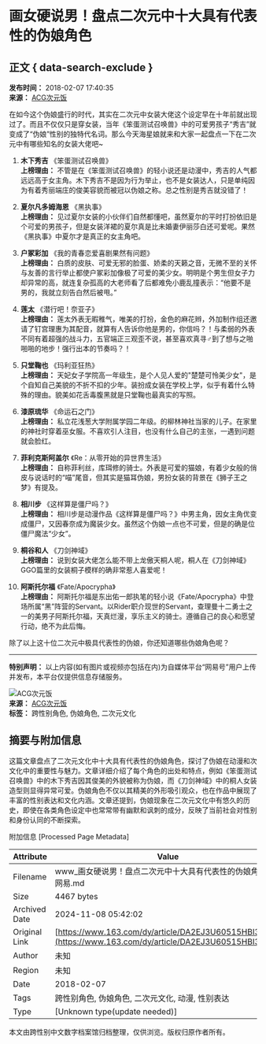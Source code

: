 # 画女硬说男！盘点二次元中十大具有代表性的伪娘角色

## 正文 { data-search-exclude }


**发布时间：** 2018-02-07 17:40:35  
**来源：** [ACG次元饭](https://www.163.com/dy/media/T1497432145199.html)  

在如今这个伪娘盛行的时代，其实在二次元中女装大佬这个设定早在十年前就出现过了。而且不仅仅只是穿女装，当年《笨蛋测试召唤兽》中的可爱男孩子“秀吉”就变成了“伪娘”性别的独特代名词。那么今天海星娘就来和大家一起盘点一下在二次元中有哪些知名的女装大佬吧~

1. **木下秀吉** 《笨蛋测试召唤兽》  
   **上榜理由：** 不管是在《笨蛋测试召唤兽》的轻小说还是动漫中，秀吉的人气都远远高于女主角。木下秀吉不是因为行为举止，也不是女装达人，只是单纯因为有着秀丽端庄的俊美容貌而被冠以伪娘之称。总之性别是秀吉就没错了！

2. **夏尔凡多姆海恩** 《黑执事》  
   **上榜理由：** 见过夏尔女装的小伙伴们自然都懂吧，虽然夏尔的平时打扮依旧是个可爱的男孩子，但是女装洋裙的夏尔真是比未婚妻伊丽莎白还可爱呢。果然《黑执事》中夏尔才是真正的女主角吧。

3. **户冢彩加** 《我的青春恋爱喜剧果然有问题》  
   **上榜理由：** 白质的皮肤、可爱无邪的脸蛋、娇柔的天籁之音，无微不至的关怀与友善的言行举止都使户冢彩加像极了可爱的美少女。明明是个男生但女子力却异常的高，就连复杂孤高的大老师看了后都难免小鹿乱撞表示：“他要不是男的，我就立刻告白然后被甩。”

4. **莲太** 《潜行吧！奈亚子》  
   **上榜理由：** 莲太外表无暇稚气，唯美的打扮，金色的麻花辫，外加制作组还邀请了钉宫理惠为其配音，就算有人告诉你他是男的，你信吗？！与柔弱的外表不同有着超强的战斗力，五官端正三观歪不说，甚至喜欢真寻♂到了想与之啪啪啪的地步！强行出本的节奏吗？！

5. **只堂鞠也** 《玛利亚狂热》  
   **上榜理由：** 天妃女子学院高一年级生，是个人见人爱的"楚楚可怜美少女"，是个自知自己美貌的不折不扣的少年。装扮成女装在学校上学，似乎有着什么特殊的理由。貌美如花舌毒腹黑就是只堂鞠也最真实的写照。

6. **漆原琉华** 《命运石之门》  
   **上榜理由：** 私立花浅葱大学附属学园二年级。的柳林神社当家的儿子。在家里的神社时穿着巫女服。不喜欢引人注目，也没有什么自己的主张，一遇到问题就会脸红。

7. **菲利克斯阿盖尔** 《Re：从零开始的异世界生活》  
   **上榜理由：** 自称菲利丝，库珥修的骑士。外表是可爱的猫娘，有着少女般的俏皮与说话时的“喵”尾音，但其实是猫耳伪娘，男扮女装的背景在《狮子王之梦》有提及。

8. **相川步** 《这样算是僵尸吗？》  
   **上榜理由：** 相川步是动漫作品《这样算是僵尸吗？》中男主角，因女主角优变成僵尸，又因春奈成为魔装少女。虽然这个伪娘一点也不可爱，但是的确是位僵尸魔法“少女”。

9. **桐谷和人** 《刀剑神域》  
   **上榜理由：** 说到女装大佬怎么能不带上龙傲天桐人呢，桐人在《刀剑神域》GGO篇里的女装桐子模样的确非常惹人喜爱呢！

10. **阿斯托尔福** 《Fate/Apocrypha》  
    **上榜理由：** 阿斯托尔福是东出佑一郎执笔的轻小说《Fate/Apocrypha》中登场所属“黑”阵营的Servant。以Rider职介现世的Servant，查理曼十二勇士之一的美男子阿斯托尔福，天真烂漫，享乐主义的骑士。遵循自己的良心和愿望行动，绝不为此后悔。

除了以上这十位二次元中极具代表性的伪娘，你还知道哪些伪娘角色呢？

---

**特别声明：** 以上内容(如有图片或视频亦包括在内)为自媒体平台“网易号”用户上传并发布，本平台仅提供信息存储服务。

![ACG次元饭](https://nimg.ws.126.net/?url=http://dingyue.ws.126.net/UZfny41duofKvHMGM9uMpJFo1HBfZLdCvruXQPxZ436NM1574220229235.jpeg&thumbnail=160y160&quality=80&type=jpg)  
**来源：** [ACG次元饭](https://www.163.com/dy/media/T1497432145199.html)  
**标签：** 跨性别角色, 伪娘角色, 二次元文化  

## 摘要与附加信息

<!-- tcd_abstract -->
这篇文章盘点了二次元文化中十大具有代表性的伪娘角色，探讨了伪娘在动漫和次文化中的重要性与魅力。文章详细介绍了每个角色的出处和特点，例如《笨蛋测试召唤兽》中的木下秀吉因其俊美的外貌被称为伪娘，而《刀剑神域》中的桐人女装造型则显得异常可爱。伪娘角色不仅以其精美的外形吸引观众，也在作品中展现了丰富的性别表达和文化内涵。文章还提到，伪娘现象在二次元文化中有悠久的历史，即使在各类角色设定中也常常带有幽默和讽刺的成分，反映了当前社会对性别和身份认同的不断探索。
<!-- tcd_abstract_end -->

附加信息 [Processed Page Metadata]

| Attribute       | Value                                  |
|-----------------|----------------------------------------|
| Filename        | www_画女硬说男！盘点二次元中十大具有代表性的伪娘角色_-_网易.md                             |
| Size            | 4467 bytes                           |
| Archived Date   | 2024-11-08 05:42:02                             |
| Original Link   | [https://www.163.com/dy/article/DA2EJ3U60515HBI3.html](https://www.163.com/dy/article/DA2EJ3U60515HBI3.html)                       |
| Author          | 未知                               |
| Region          | 未知                               |
| Date            | 2018-02-07                                 |
| Tags            | 跨性别角色, 伪娘角色, 二次元文化, 动漫, 性别表达                                 |
| Type            | [Unknown type(update needed)]                                 |
<!-- tcd_table_end -->

本文由跨性别中文数字档案馆归档整理，仅供浏览。版权归原作者所有。
